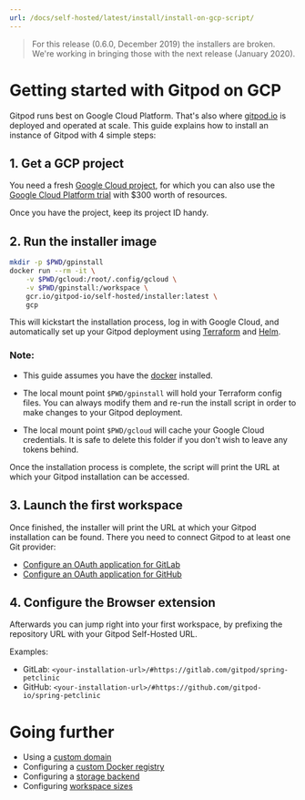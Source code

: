 ```yaml
---
url: /docs/self-hosted/latest/install/install-on-gcp-script/
---
```


> For this release (0.6.0, December 2019) the installers are broken. We're working in bringing those with the next release (January 2020).

# Getting started with Gitpod on GCP

Gitpod runs best on Google Cloud Platform. That's also where [gitpod.io](https://gitpod.io) is deployed and operated at scale.
This guide explains how to install an instance of Gitpod with 4 simple steps:

## 1. Get a GCP project
You need a fresh [Google Cloud project](https://cloud.google.com/resource-manager/docs/creating-managing-projects), for which you can also use the [Google Cloud Platform trial](https://console.cloud.google.com/freetrial) with $300 worth of resources.

Once you have the project, keep its project ID handy.

## 2. Run the installer image
```bash
mkdir -p $PWD/gpinstall
docker run --rm -it \
    -v $PWD/gcloud:/root/.config/gcloud \
    -v $PWD/gpinstall:/workspace \
    gcr.io/gitpod-io/self-hosted/installer:latest \
    gcp
```

This will kickstart the installation process, log in with Google Cloud, and automatically set up your Gitpod deployment using [Terraform](https://www.terraform.io) and [Helm](https://helm.sh).

### Note:
- This guide assumes you have the [docker](https://docs.docker.com/engine/install/) installed.

- The local mount point `$PWD/gpinstall` will hold your Terraform config files. You can always modify them and re-run the install script in order to make changes to your Gitpod deployment.

- The local mount point `$PWD/gcloud` will cache your Google Cloud credentials. It is safe to delete this folder if you don't wish to leave any tokens behind.

Once the installation process is complete, the script will print the URL at which your Gitpod installation can be accessed.

## 3. Launch the first workspace
Once finished, the installer will print the URL at which your Gitpod installation can be found. There you need to connect Gitpod to at least one Git provider:
  - [Configure an OAuth application for GitLab](/docs/gitlab-integration/#oauth-application)
  - [Configure an OAuth application for GitHub](/docs/github-integration/#oauth-application)

## 4. Configure the Browser extension
Afterwards you can jump right into your first workspace, by prefixing the repository URL with your Gitpod Self-Hosted URL.

Examples:
 - GitLab: `<your-installation-url>/#https://gitlab.com/gitpod/spring-petclinic`
 - GitHub: `<your-installation-url>/#https://github.com/gitpod-io/spring-petclinic`

# Going further
- Using a [custom domain](../domain/)
- Configuring a [custom Docker registry](../docker-registry/)
- Configuring a [storage backend](../storage/)
- Configuring [workspace sizes](../workspaces/)
